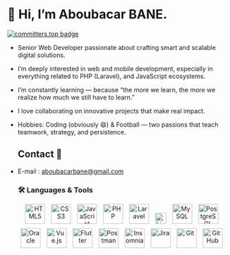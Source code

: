 # 👋 Hi, I’m Aboubacar BANE.
[![committers.top badge](https://user-badge.committers.top/mali_private/aboubacarbane.svg)](https://user-badge.committers.top/mali_private/aboubacarbane)
- Senior Web Developer passionate about crafting smart and scalable digital solutions.
- I’m deeply interested in web and mobile development, especially in everything related to PHP (Laravel), and JavaScript ecosystems.
- I’m constantly learning — because “the more we learn, the more we realize how much we still have to learn.”
- I love collaborating on innovative projects that make real impact.
- Hobbies: Coding (obviously 😄) & Football — two passions that teach teamwork, strategy, and persistence.
  ## Contact 🤝
- E-mail : aboubacarbane@gmail.com
  ### 🛠️ Languages & Tools  

  <p align="center">
    <!-- Web Core -->
    <img src="https://cdn.jsdelivr.net/gh/devicons/devicon/icons/html5/html5-original.svg" alt="HTML5" width="45" height="45" style="margin-right:10px; margin-bottom:10px;"/>
    <img src="https://cdn.jsdelivr.net/gh/devicons/devicon/icons/css3/css3-original.svg" alt="CSS3" width="45" height="45" style="margin-right:10px; margin-bottom:10px;"/>
    <img src="https://cdn.jsdelivr.net/gh/devicons/devicon/icons/javascript/javascript-original.svg" alt="JavaScript" width="45" height="45" style="margin-right:10px; margin-bottom:10px;"/>
  
    <!-- Backend -->
    <img src="https://cdn.jsdelivr.net/gh/devicons/devicon/icons/php/php-original.svg" alt="PHP" width="45" height="45" style="margin-right:10px; margin-bottom:10px;"/>
    <img src="https://cdn.jsdelivr.net/gh/devicons/devicon/icons/laravel/laravel-original.svg" alt="Laravel" width="45" height="45" style="margin-right:10px; margin-bottom:10px;"/>
    <img src="https://img.shields.io/badge/Livewire-%23FF2D20?style=flat-square&logo=laravel&logoColor=white" alt="Livewire" height="25" style="margin-right:10px; margin-bottom:10px;"/>
  
    <!-- Databases -->
    <img src="https://cdn.jsdelivr.net/gh/devicons/devicon/icons/mysql/mysql-original.svg" alt="MySQL" width="45" height="45" style="margin-right:10px; margin-bottom:10px;"/>
    <img src="https://cdn.jsdelivr.net/gh/devicons/devicon/icons/postgresql/postgresql-original.svg" alt="PostgreSQL" width="45" height="45" style="margin-right:10px; margin-bottom:10px;"/>
    <img src="https://cdn.jsdelivr.net/gh/devicons/devicon/icons/oracle/oracle-original.svg" alt="Oracle" width="45" height="45" style="margin-right:10px; margin-bottom:10px;"/>
  
    <!-- Frontend Framework -->
    <img src="https://cdn.jsdelivr.net/gh/devicons/devicon/icons/vuejs/vuejs-original.svg" alt="Vue.js" width="45" height="45" style="margin-right:10px; margin-bottom:10px;"/>
  
    <!-- Mobile -->
    <img src="https://cdn.jsdelivr.net/gh/devicons/devicon/icons/flutter/flutter-original.svg" alt="Flutter" width="45" height="45" style="margin-right:10px; margin-bottom:10px;"/>
  
    <!-- Tools -->
    <img src="https://cdn.jsdelivr.net/gh/devicons/devicon/icons/postman/postman-original.svg" alt="Postman" width="45" height="45" style="margin-right:10px; margin-bottom:10px;"/>
    <img src="https://cdn.jsdelivr.net/gh/devicons/devicon/icons/insomnia/insomnia-original.svg" alt="Insomnia" width="45" height="45" style="margin-right:10px; margin-bottom:10px;"/>
    <img src="https://cdn.jsdelivr.net/gh/devicons/devicon/icons/jira/jira-original.svg" alt="Jira" width="45" height="45" style="margin-right:10px; margin-bottom:10px;"/>
  
    <!-- Version Control -->
    <img src="https://cdn.jsdelivr.net/gh/devicons/devicon/icons/git/git-original.svg" alt="Git" width="45" height="45" style="margin-right:10px; margin-bottom:10px;"/>
    <img src="https://cdn.jsdelivr.net/gh/devicons/devicon/icons/github/github-original.svg" alt="GitHub" width="45" height="45" style="margin-right:10px; margin-bottom:10px;"/>
  </p>


